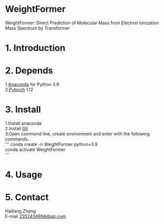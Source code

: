 # WeightFormer
WeightFormer: Direct Prediction of Molecular Mass from Electron lonization Mass Spectrum by Transformer
# 1. Introduction
# 2. Depends
1.[Anaconda](https://www.anaconda.com) for Python 3.9   
2.[Pytorch](https://pytorch.org/) 1.12   
# 3. Install
1.Install anaconda   
2.Install [Git](https://git-scm.com/downloads)  
3.Open commond line, create environment and enter with the following commands.   
'''
conda create -n WeightFormer python=3.9  
conda activate WeightFormer  
'''

# 4. Usage

# 5. Contact
Hailiang Zhang   
E-mail 2352434994@qq.com
